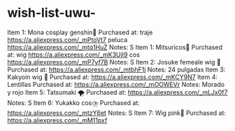 # wish-list-uwu-
Item 1: Mona cosplay genshin💮 Purchased at: traje https://a.aliexpress.com/_mPtoVt7 peluca https://a.aliexpress.com/_mtq1HuZ Notes: S  Item 1: Mitsuricos🌸 Purchased at: wig  https://a.aliexpress.com/_mK3UjI9 cos https://a.aliexpress.com/_mP7yf7B Notes: S  Item 2: Josuke femeale wig 🍑 Purchased at:  https://a.aliexpress.com/_mtbhF1j Notes: 24 pulgadas  Item 3: Kakyoin wig 🍒 Purchased at:  https://a.aliexpress.com/_mKCY9N7  Item 4: Lentillas Purchased at:  https://a.aliexpress.com/_mOOWEVr Notes: Morado y rojo   Item 5: Tatsumaki 🌪 Purchased at:  https://a.aliexpress.com/_mLJx0f7 Notes: S  Item 6: Yukakko cos⛈ Purchased at:  https://a.aliexpress.com/_mtzY6et Notes: S  Item 7: Wig pink🌠 Purchased at:  https://a.aliexpress.com/_mM11pxf
